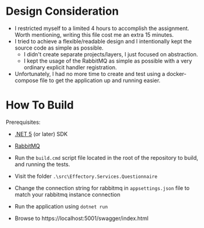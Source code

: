 # Design Consideration

* I restricted myself to a limited 4 hours to accomplish the assignment. Worth mentioning, writing this file cost me an extra 15 minutes.
* I tried to achieve a flexible/readable design and I intentionally kept the source code as simple as possible.
    * I didn't create separate projects/layers, I just focused on abstraction.
    * I kept the usage of the RabbitMQ as simple as possible with a very ordinary explicit handler registration.
* Unfortunately, I had no more time to create and test using a docker-compose file to get the application up and running easier.

# How To Build

Prerequisites:
* [.NET 5](https://dotnet.microsoft.com/download/dotnet/5.0) (or later) SDK
* [RabbitMQ](https://hub.docker.com/_/rabbitmq/)

* Run the `build.cmd` script file located in the root of the repository to build, and running the tests.
* Visit the folder `.\src\Effectory.Services.Questionnaire`
* Change the connection string for rabbitmq in `appsettings.json` file to match your rabbitmq instance connection
* Run the application using `dotnet run`
* Browse to https://localhost:5001/swagger/index.html